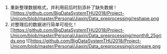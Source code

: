 1. 重新整理数据格式，并利用前后时刻添补了缺失数据
![]https://github.com/BigDataSystemTHU2018/Project-Unicom/blob/master/Personal/Jiaxin/Data_preprocessing/reshape.png
2. 对整理后的数据进行简单可视化
![]https://github.com/BigDataSystemTHU2018/Project-Unicom/blob/master/Personal/Jiaxin/Data_preprocessing/month9_25grids.png
![]https://github.com/BigDataSystemTHU2018/Project-Unicom/blob/master/Personal/Jiaxin/Data_preprocessing/compare.png
